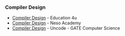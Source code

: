 ### Compiler Design

* [Compiler Design](https://youtube.com/playlist?list=PLrjkTql3jnm-wW5XdvumCa1u9LjczipjA) - Education 4u
* [Compiler Design](https://youtube.com/playlist?list=PLBlnK6fEyqRjT3oJxFXRgjPNzeS-LFY-q) - Neso Academy
* [Compiler Design](https://youtube.com/playlist?list=PLEbnTDJUr_IcPtUXFy2b1sGRPsLFMghhS) - Uncode - GATE Computer Science
